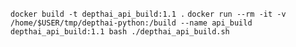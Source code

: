 `docker build -t depthai_api_build:1.1 .`
`docker run --rm -it -v /home/$USER/tmp/depthai-python:/build --name api_build  depthai_api_build:1.1 bash ./depthai_api_build.sh`

